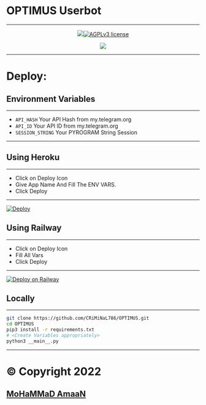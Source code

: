 # OPTIMUS Userbot
---
<p align="center">
   <a alt="OPTIMUS" width=400px></a>
<p align="center">
   <a href="https://github.com/CRIMINAL786/OPTIMUS"><img src="https://telegra.ph/file/f85226ecf32e27572c7ea.jpg"

[![AGPLv3 license](https://img.shields.io/badge/LICENSE-AGPL%20v3-green.svg)]( https://github.com/CRiMiNaL786/OPTIMUS#copyright--license)
<p align="center">
   <a href="https://www.python.org/" alt="made-with-pytho an"> <img src="https://img.shields.io/badge/MADE%20WITH-PYTHON+PYROGRAM-black.svg?style=flat-square&logo=python&logoColor=blue&color=red" /></a>


---

# Deploy:
## Environment Variables
---
- `API_HASH` Your API Hash from my.telegram.org
- `API_ID` Your API ID from my.telegram.org
- `SESSION_STRING` Your PYROGRAM String Session
---

## Using Heroku
---
- Click on Deploy Icon
- Give App Name And Fill The ENV VARS.
- Click Deploy
---
[![Deploy](https://www.herokucdn.com/deploy/button.svg)](https://heroku.com/deploy?template=https://github.com/CRiMiNaL786/OPTIMUS)
## Using Railway
---
- Click on Deploy Icon
- Fill All Vars
- Click Deploy
---
[![Deploy on Railway](https://railway.app/button.svg)](https://railway.app/template/2fY_Nf?referralCode=eHiyxF)
## Locally
---
```sh
git clone https://github.com/CRiMiNaL786/OPTIMUS.git
cd OPTIMUS
pip3 install -r requirements.txt
# <Create Variables appropriately>
python3 __main__.py
```
---


# © Copyright 2022 
## [MoHaMMaD AmaaN](t.me/Criminal786)
